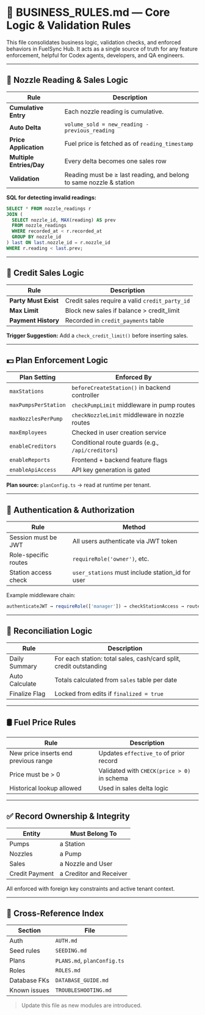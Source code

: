 # 📏 BUSINESS\_RULES.md — Core Logic & Validation Rules

This file consolidates business logic, validation checks, and enforced behaviors in FuelSync Hub. It acts as a single source of truth for any feature enforcement, helpful for Codex agents, developers, and QA engineers.

---

## 🔁 Nozzle Reading & Sales Logic

| Rule                     | Description                                                         |
| ------------------------ | ------------------------------------------------------------------- |
| **Cumulative Entry**     | Each nozzle reading is cumulative.                                  |
| **Auto Delta**           | `volume_sold = new_reading - previous_reading`                      |
| **Price Application**    | Fuel price is fetched as of `reading_timestamp`                     |
| **Multiple Entries/Day** | Every delta becomes one sales row                                   |
| **Validation**           | Reading must be ≥ last reading, and belong to same nozzle & station |

**SQL for detecting invalid readings:**

```sql
SELECT * FROM nozzle_readings r
JOIN (
  SELECT nozzle_id, MAX(reading) AS prev
  FROM nozzle_readings
  WHERE recorded_at < r.recorded_at
  GROUP BY nozzle_id
) last ON last.nozzle_id = r.nozzle_id
WHERE r.reading < last.prev;
```

---

## 🧮 Credit Sales Logic

| Rule                 | Description                                    |
| -------------------- | ---------------------------------------------- |
| **Party Must Exist** | Credit sales require a valid `credit_party_id` |
| **Max Limit**        | Block new sales if balance > credit\_limit     |
| **Payment History**  | Recorded in `credit_payments` table            |

**Trigger Suggestion:** Add a `check_credit_limit()` before inserting sales.

---

## 💵 Plan Enforcement Logic

| Plan Setting      | Enforced By                                       |
| ----------------- | ------------------------------------------------- |
| `maxStations`        | `beforeCreateStation()` in backend controller            |
| `maxPumpsPerStation` | `checkPumpLimit` middleware in pump routes              |
| `maxNozzlesPerPump`  | `checkNozzleLimit` middleware in nozzle routes          |
| `maxEmployees`       | Checked in user creation service                         |
| `enableCreditors`    | Conditional route guards (e.g., `/api/creditors`)        |
| `enableReports`      | Frontend + backend feature flags                         |
| `enableApiAccess`    | API key generation is gated                              |

**Plan source:** `planConfig.ts` → read at runtime per tenant.

---

## 🔐 Authentication & Authorization

| Rule                 | Method                                            |
| -------------------- | ------------------------------------------------- |
| Session must be JWT  | All users authenticate via JWT token              |
| Role-specific routes | `requireRole('owner')`, etc.                      |
| Station access check | `user_stations` must include station\_id for user |

Example middleware chain:

```ts
authenticateJWT → requireRole(['manager']) → checkStationAccess → route handler
```

---

## 🔁 Reconciliation Logic

| Rule           | Description                                                        |
| -------------- | ------------------------------------------------------------------ |
| Daily Summary  | For each station: total sales, cash/card split, credit outstanding |
| Auto Calculate | Totals calculated from `sales` table per date                      |
| Finalize Flag  | Locked from edits if `finalized = true`                            |

---

## 🛢 Fuel Price Rules

| Rule                                 | Description                                 |
| ------------------------------------ | ------------------------------------------- |
| New price inserts end previous range | Updates `effective_to` of prior record      |
| Price must be > 0                    | Validated with `CHECK(price > 0)` in schema |
| Historical lookup allowed            | Used in sales delta logic                   |

---

## ✅ Record Ownership & Integrity

| Entity         | Must Belong To          |
| -------------- | ----------------------- |
| Pumps          | a Station               |
| Nozzles        | a Pump                  |
| Sales          | a Nozzle and User       |
| Credit Payment | a Creditor and Receiver |

All enforced with foreign key constraints and active tenant context.

---

## 📎 Cross-Reference Index

| Section      | File                        |
| ------------ | --------------------------- |
| Auth         | `AUTH.md`                   |
| Seed rules   | `SEEDING.md`                |
| Plans        | `PLANS.md`, `planConfig.ts` |
| Roles        | `ROLES.md`                  |
| Database FKs | `DATABASE_GUIDE.md`         |
| Known issues | `TROUBLESHOOTING.md`        |

> Update this file as new modules are introduced.
